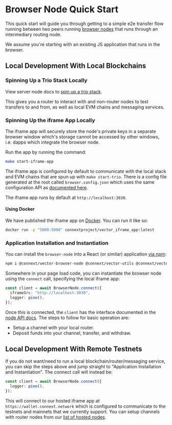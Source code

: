 # Browser Node Quick Start

This quick start will guide you through getting to a simple e2e transfer flow running between two peers running [browser nodes](https://github.com/connext/vector/tree/master/modules/browser-node) that runs through an intermediary routing node.

We assume you're starting with an existing JS application that runs in the browser.

## Local Development With Local Blockchains

### Spinning Up a Trio Stack Locally

View server node docs to [spin up a trio stack](./serverNode/#spinning-up-a-trio-stack-locally).

This gives you a router to interact with and non-router nodes to test transfers to and from, as well as local EVM chains and messaging services.

### Spinning Up the iframe App Locally

The iframe app will securely store the node's private keys in a separate browser window which's storage cannot be accessed by other windows, i.e. dapps which integrate the browser node.

Run the app by running the command:

```bash
make start-iframe-app
```

The iframe app is configured by default to communicate with the local stack and EVM chains that are spun up with `make start-trio`. There is a config file generated at the root called `browser.config.json` which uses the same configuration API as [documented here]("../node/configure/#node-configuration-api).

The iframe app runs by default at `http://localhost:3030`.

#### Using Docker

We have published the iframe app on [Docker](https://hub.docker.com/repository/docker/connextproject/vector_iframe_app). You can run it like so:

```sh
docker run -p "5000:5000" connextproject/vector_iframe_app:latest
```

### Application Installation and Instantiation

You can install the `browser-node` into a React (or similar) application [via npm](https://www.npmjs.com/package/@connext/vector-browser-node):

```bash
npm i @connext/vector-browser-node @connext/vector-utils @connext/vector-types
```

Somewhere in your page load code, you can instantiate the browser node using the `connect` call, specifying the local iframe app:

```ts
const client = await BrowserNode.connect({
  iframeSrc: "http://localhost:3030",
  logger: pino(),
});
```

Once this is connected, the `client` has the interface documented in the [node API docs]("../reference/nodeAPI/"). The steps to follow for basic operation are:

- Setup a channel with your local router.
- Deposit funds into your channel, transfer, and withdraw.

## Local Development With Remote Testnets

If you do not want/need to run a local blockchain/router/messaging service, you can skip the steps above and jump straight to "Application Installation and Instantiation". The connect call will instead be:

```ts
const client = await BrowserNode.connect({
  logger: pino(),
});
```

This will connect to our hosted iframe app at `https://wallet.connext.network` which is configured to communicate to the testnets and mainnets that we currently support. You can setup channels with router nodes from our [list of hosted nodes]("../reference/hostedNodes/).